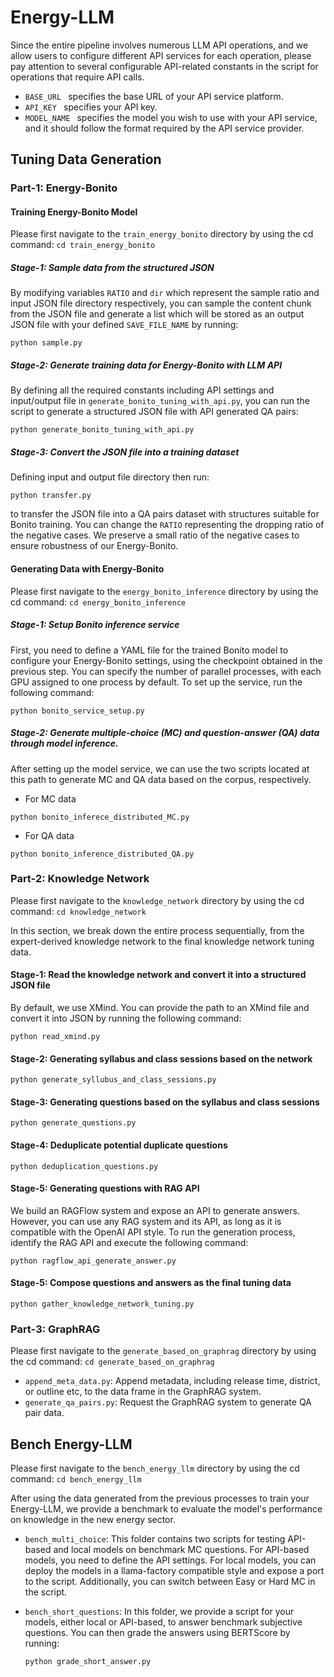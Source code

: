 # Energy-LLM

Since the entire pipeline involves numerous LLM API operations, and we allow users to configure different API services for each operation, please pay attention to several configurable API-related constants in the script for operations that require API calls.

- `BASE_URL ` specifies the base URL of your API service platform.
- `API_KEY ` specifies your API key.
- `MODEL_NAME ` specifies the model you wish to use with your API service, and it should follow the format required by the API service provider.



## Tuning Data Generation

### Part-1: Energy-Bonito

#### Training Energy-Bonito Model

Please first navigate to the `train_energy_bonito` directory by using the cd command: `cd train_energy_bonito`

##### Stage-1: Sample data from the structured JSON

By modifying variables `RATIO` and `dir` which represent the sample ratio and input JSON file directory respectively, you can sample the content chunk from the JSON file and generate a list which will be stored as an output JSON file with your defined `SAVE_FILE_NAME` by running:

```
python sample.py
```

##### Stage-2: Generate training data for Energy-Bonito with LLM API

By defining all the required constants including API settings and input/output file in `generate_bonito_tuning_with_api.py`, you can run the script to generate a structured JSON file with API generated QA pairs:

```
python generate_bonito_tuning_with_api.py
```

##### Stage-3: Convert the JSON file into a training dataset

Defining input and output file directory then run:

```
python transfer.py
```

to transfer the JSON file into a QA pairs dataset with structures suitable for Bonito training. You can change the `RATIO` representing the dropping ratio of the negative cases. We preserve a small ratio of the negative cases to ensure robustness of our Energy-Bonito.

#### Generating Data with Energy-Bonito

Please first navigate to the `energy_bonito_inference` directory by using the cd command: `cd energy_bonito_inference`

##### Stage-1: Setup Bonito inference service

First, you need to define a YAML file for the trained Bonito model to configure your Energy-Bonito settings, using the checkpoint obtained in the previous step. You can specify the number of parallel processes, with each GPU assigned to one process by default. To set up the service, run the following command:

```
python bonito_service_setup.py
```

##### Stage-2: Generate multiple-choice (MC) and question-answer (QA) data through model inference.

After setting up the model service, we can use the two scripts located at this path to generate MC and QA data based on the corpus, respectively.

- For MC data

```
python bonito_inferece_distributed_MC.py
```

- For QA data

```
python bonito_inference_distributed_QA.py
```



### Part-2: Knowledge Network

Please first navigate to the `knowledge_network` directory by using the cd command: `cd knowledge_network`

In this section, we break down the entire process sequentially, from the expert-derived knowledge network to the final knowledge network tuning data.

#### Stage-1: Read the knowledge network and convert it into a structured JSON file

By default, we use XMind. You can provide the path to an XMind file and convert it into JSON by running the following command:

```
python read_xmind.py
```

#### Stage-2: Generating syllabus and class sessions based on the network

```
python generate_syllubus_and_class_sessions.py
```

#### Stage-3: Generating questions based on the syllabus and class sessions

```
python generate_questions.py
```

#### Stage-4: Deduplicate potential duplicate questions

```
python deduplication_questions.py
```

#### Stage-5: Generating questions with RAG API

We build an RAGFlow system and expose an API to generate answers. However, you can use any RAG system and its API, as long as it is compatible with the OpenAI API style. To run the generation process, identify the RAG API and execute the following command:

```
python ragflow_api_generate_answer.py
```

#### Stage-5: Compose questions and answers as the final tuning data

```
python gather_knowledge_network_tuning.py
```



### Part-3: GraphRAG

Please first navigate to the `generate_based_on_graphrag` directory by using the cd command: `cd generate_based_on_graphrag`

- `append_meta_data.py`: Append metadata, including release time, district, or outline etc, to the data frame in the GraphRAG system.
- `generate_qa_pairs.py`: Request the GraphRAG system to generate QA pair data.



## Bench Energy-LLM

Please first navigate to the `bench_energy_llm` directory by using the cd command: `cd bench_energy_llm`

After using the data generated from the previous processes to train your Energy-LLM, we provide a benchmark to evaluate the model's performance on knowledge in the new energy sector.

- `bench_multi_choice`: This folder contains two scripts for testing API-based and local models on benchmark MC questions. For API-based models, you need to define the API settings. For local models, you can deploy the models in a llama-factory compatible style and expose a port to the script. Additionally, you can switch between Easy or Hard MC in the script.

- `bench_short_questions`: In this folder, we provide a script for your models, either local or API-based, to answer benchmark subjective questions. You can then grade the answers using BERTScore by running:

  ```
  python grade_short_answer.py
  ```

  

